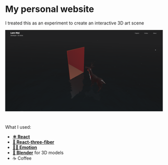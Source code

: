 # My personal website   

I treated this as an experiment to create an interactive 3D art scene

![preview](landingPage.png)   
#
What I used:
- **[⚛ React](https://reactjs.org/)**
- **[🧱 React-three-fiber](https://github.com/pmndrs/react-three-fiber)**
- **[👩‍🎤 Emotion](https://emotion.sh/docs/introduction)**
- **[🍶 Blender](https://www.blender.org/)** for 3D models
- ☕ Coffee
